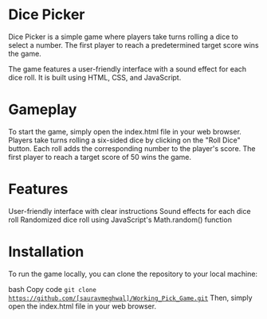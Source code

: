 # Dice Picker
Dice Picker is a simple game where players take turns rolling a dice to select a number. The first player to reach a predetermined target score wins the game.

The game features a user-friendly interface with a sound effect for each dice roll. It is built using HTML, CSS, and JavaScript.

# Gameplay
To start the game, simply open the index.html file in your web browser. Players take turns rolling a six-sided dice by clicking on the "Roll Dice" button. Each roll adds the corresponding number to the player's score. The first player to reach a target score of 50 wins the game.

# Features
User-friendly interface with clear instructions
Sound effects for each dice roll
Randomized dice roll using JavaScript's Math.random() function
# Installation
To run the game locally, you can clone the repository to your local machine:

bash
Copy code
<code>git clone https://github.com/[sauravmeghwal]/Working_Pick_Game.git</code>
Then, simply open the index.html file in your web browser.
